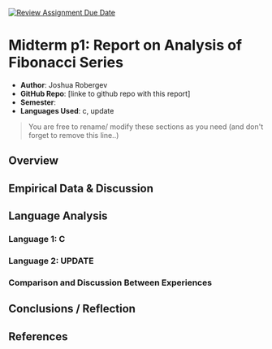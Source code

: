 [![Review Assignment Due Date](https://classroom.github.com/assets/deadline-readme-button-22041afd0340ce965d47ae6ef1cefeee28c7c493a6346c4f15d667ab976d596c.svg)](https://classroom.github.com/a/kdfTwECC)
# Midterm p1: Report on Analysis of Fibonacci  Series
* **Author**: Joshua Robergev
* **GitHub Repo**: [linke to github repo with this report]
* **Semester**:
* **Languages Used**: c, update

> You are free to rename/ modify these sections as you need (and don't forget to remove this line..)

## Overview


## Empirical Data & Discussion 


## Language Analysis


### Language 1: C



### Language 2: UPDATE



### Comparison and Discussion Between Experiences


## Conclusions / Reflection

## References

